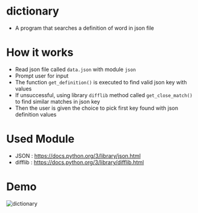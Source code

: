 # dictionary
 - A program that searches a definition of word in json file
 
# How it works
 - Read json file called `data.json` with module `json`
 - Prompt user for input
 - The function `get_definition()` is executed to find valid json key with values
 - If unsuccessful, using library `difflib` method called `get_close_match()` to find similar matches in json key
 - Then the user is given the choice to pick first key found with json definition values  
 
# Used Module
 - JSON : https://docs.python.org/3/library/json.html
 - difflib : https://docs.python.org/3/library/difflib.html
# Demo
![dictionary](https://user-images.githubusercontent.com/50704452/101294077-c37eb480-381d-11eb-8658-6d4c56286fc1.gif)


 
